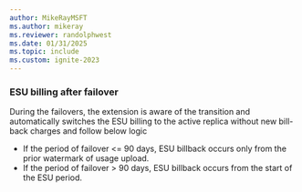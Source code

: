 ```yaml
---
author: MikeRayMSFT
ms.author: mikeray
ms.reviewer: randolphwest
ms.date: 01/31/2025
ms.topic: include
ms.custom: ignite-2023
---
```


### ESU billing after failover

During the failovers, the extension is aware of the transition and automatically switches the ESU billing to the active replica without new bill-back charges and follow below logic

- If the period of failover <= 90 days, ESU billback occurs only from the prior watermark of usage upload.
- If the period of failover > 90 days, ESU billback occurs from the start of the ESU period.